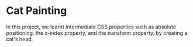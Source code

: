 # Cat Painting

In this project, we learnt intermediate CSS properties such as absolute positioning, the z-index property, and the transform property, by creating a cat's head.